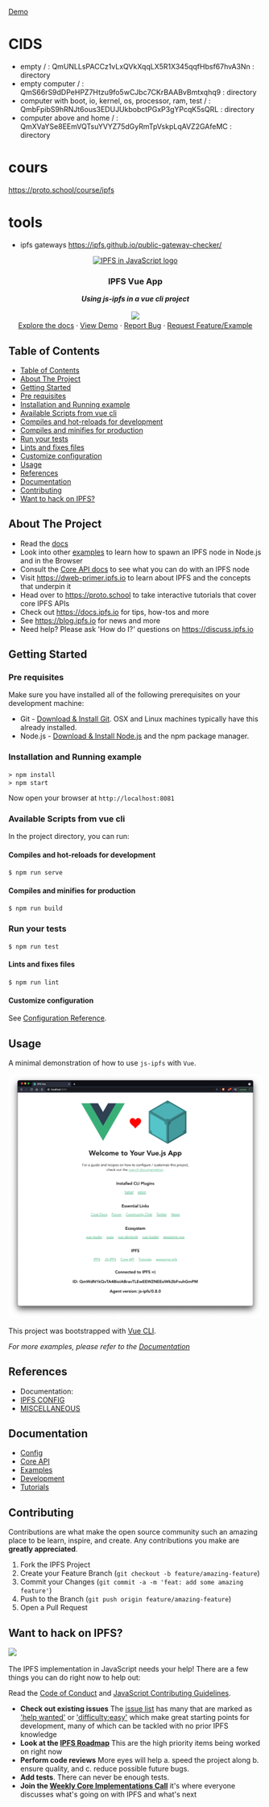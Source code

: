 <a href="https://scenaristeur.github.io/browser-vue/" target="_blank">Demo</a>


# CIDS

- empty / : QmUNLLsPACCz1vLxQVkXqqLX5R1X345qqfHbsf67hvA3Nn : directory
- empty computer / : QmS66rS9dDPeHPZ7Htzu9fo5wCJbc7CKrBAABvBmtxqhq9 : directory
- computer with boot, io, kernel, os, processor, ram, test / : QmbFpibS9hRNJt6ous3EDUJUkbobctPGxP3gYPcqK5sQRL : directory
- computer above and home / : QmXVaYSe8EEmVQTsuYVYZ75dGyRmTpVskpLqAVZ2GAfeMC : directory






# cours
https://proto.school/course/ipfs


# tools
- ipfs gateways https://ipfs.github.io/public-gateway-checker/




<p align="center">
<a href="https://js.ipfs.io" title="JS IPFS">
<img src="https://ipfs.io/ipfs/Qme6KJdKcp85TYbLxuLV7oQzMiLremD7HMoXLZEmgo6Rnh/js-ipfs-sticker.png" alt="IPFS in JavaScript logo" width="244" />
</a>
</p>

<h3 align="center"><b>IPFS Vue App</b></h3>

<p align="center">
<b><i>Using js-ipfs in a vue cli project</i></b>
<br />
<br />
<img src="https://raw.githubusercontent.com/jlord/forkngo/gh-pages/badges/cobalt.png" width="200">
<br>
<a href="https://github.com/ipfs/js-ipfs/tree/master/docs">Explore the docs</a>
·
<a href="https://codesandbox.io/">View Demo</a>
·
<a href="https://github.com/ipfs-examples/js-ipfs-examples/issues">Report Bug</a>
·
<a href="https://github.com/ipfs-examples/js-ipfs-examples/issues">Request Feature/Example</a>
</p>

## Table of Contents

- [Table of Contents](#table-of-contents)
- [About The Project](#about-the-project)
- [Getting Started](#getting-started)
- [Pre requisites](#pre-requisites)
- [Installation and Running example](#installation-and-running-example)
- [Available Scripts from vue cli](#available-scripts-from-vue-cli)
- [Compiles and hot-reloads for development](#compiles-and-hot-reloads-for-development)
- [Compiles and minifies for production](#compiles-and-minifies-for-production)
- [Run your tests](#run-your-tests)
- [Lints and fixes files](#lints-and-fixes-files)
- [Customize configuration](#customize-configuration)
- [Usage](#usage)
- [References](#references)
- [Documentation](#documentation)
- [Contributing](#contributing)
- [Want to hack on IPFS?](#want-to-hack-on-ipfs)

## About The Project

- Read the [docs](https://github.com/ipfs/js-ipfs/tree/master/docs)
- Look into other [examples](https://github.com/ipfs-examples/js-ipfs-examples) to learn how to spawn an IPFS node in Node.js and in the Browser
- Consult the [Core API docs](https://github.com/ipfs/js-ipfs/tree/master/docs/core-api) to see what you can do with an IPFS node
- Visit https://dweb-primer.ipfs.io to learn about IPFS and the concepts that underpin it
- Head over to https://proto.school to take interactive tutorials that cover core IPFS APIs
- Check out https://docs.ipfs.io for tips, how-tos and more
- See https://blog.ipfs.io for news and more
- Need help? Please ask 'How do I?' questions on https://discuss.ipfs.io

## Getting Started

### Pre requisites

Make sure you have installed all of the following prerequisites on your development machine:

- Git - [Download & Install Git](https://git-scm.com/downloads). OSX and Linux machines typically have this already installed.
- Node.js - [Download & Install Node.js](https://nodejs.org/en/download/) and the npm package manager.

### Installation and Running example

```console
> npm install
> npm start
```

Now open your browser at `http://localhost:8081`

### Available Scripts from vue cli

In the project directory, you can run:

#### Compiles and hot-reloads for development

```console
$ npm run serve
```

#### Compiles and minifies for production

```console
$ npm run build
```

### Run your tests

```console
$ npm run test
```

#### Lints and fixes files

```console
$ npm run lint
```

#### Customize configuration

See [Configuration Reference](https://cli.vuejs.org/config/).

## Usage

A minimal demonstration of how to use `js-ipfs` with `Vue`.

![screenshot of the js ipfs node id info](./img/ipfs-vue-screenshot.png)

This project was bootstrapped with [Vue CLI](https://cli.vuejs.org/).

_For more examples, please refer to the [Documentation](#documentation)_

## References

- Documentation:
- [IPFS CONFIG](https://github.com/ipfs/js-ipfs/blob/master/docs/CONFIG.md)
- [MISCELLANEOUS](https://github.com/ipfs/js-ipfs/blob/master/docs/core-api/MISCELLANEOUS.md)

## Documentation

- [Config](https://docs.ipfs.io/)
- [Core API](https://github.com/ipfs/js-ipfs/tree/master/docs/core-api)
- [Examples](https://github.com/ipfs-examples/js-ipfs-examples)
- [Development](https://github.com/ipfs/js-ipfs/blob/master/docs/DEVELOPMENT.md)
- [Tutorials](https://proto.school)

## Contributing

Contributions are what make the open source community such an amazing place to be learn, inspire, and create. Any contributions you make are **greatly appreciated**.

1. Fork the IPFS Project
2. Create your Feature Branch (`git checkout -b feature/amazing-feature`)
3. Commit your Changes (`git commit -a -m 'feat: add some amazing feature'`)
4. Push to the Branch (`git push origin feature/amazing-feature`)
5. Open a Pull Request

## Want to hack on IPFS?

[![](https://cdn.rawgit.com/jbenet/contribute-ipfs-gif/master/img/contribute.gif)](https://github.com/ipfs/community/blob/master/CONTRIBUTING.md)

The IPFS implementation in JavaScript needs your help! There are a few things you can do right now to help out:

Read the [Code of Conduct](https://github.com/ipfs/community/blob/master/code-of-conduct.md) and [JavaScript Contributing Guidelines](https://github.com/ipfs/community/blob/master/CONTRIBUTING_JS.md).

- **Check out existing issues** The [issue list](https://github.com/ipfs/js-ipfs/issues) has many that are marked as ['help wanted'](https://github.com/ipfs/js-ipfs/issues?q=is%3Aissue+is%3Aopen+sort%3Aupdated-desc+label%3A%22help+wanted%22) or ['difficulty:easy'](https://github.com/ipfs/js-ipfs/issues?q=is%3Aissue+is%3Aopen+sort%3Aupdated-desc+label%3Adifficulty%3Aeasy) which make great starting points for development, many of which can be tackled with no prior IPFS knowledge
- **Look at the [IPFS Roadmap](https://github.com/ipfs/roadmap)** This are the high priority items being worked on right now
- **Perform code reviews** More eyes will help
a. speed the project along
b. ensure quality, and
c. reduce possible future bugs.
- **Add tests**. There can never be enough tests.
- **Join the [Weekly Core Implementations Call](https://github.com/ipfs/team-mgmt/issues/992)** it's where everyone discusses what's going on with IPFS and what's next
